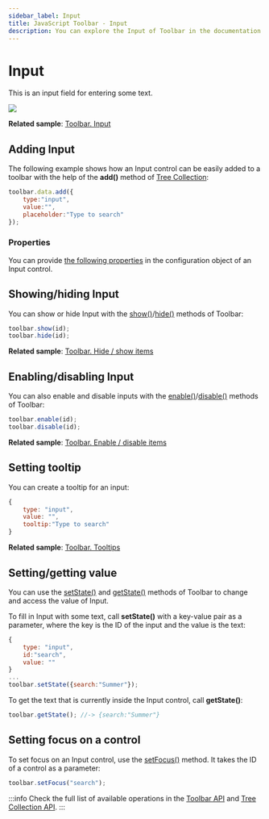 ```yaml
---
sidebar_label: Input
title: JavaScript Toolbar - Input 
description: You can explore the Input of Toolbar in the documentation of the DHTMLX JavaScript UI library. Browse developer guides and API reference, try out code examples and live demos, and download a free 30-day evaluation version of DHTMLX Suite 7.
---
```


# Input

This is an input field for entering some text.

![](../assets/toolbar/input.png)

**Related sample**: [Toolbar. Input](https://snippet.dhtmlx.com/ykd0uii1)

## Adding Input

The following example shows how an Input control can be easily added to a toolbar with the help of the **add()** method of [Tree Collection](tree_collection.md):

~~~js
toolbar.data.add({
	type:"input",
	value:"",
	placeholder:"Type to search"
});
~~~

### Properties

You can provide [the following properties](toolbar/api/api_input_properties.md) in the configuration object of an Input control.

## Showing/hiding Input

You can show or hide Input with the [show()](toolbar/api/toolbar_show_method.md)/[hide()](toolbar/api/toolbar_hide_method.md) methods of Toolbar:

~~~js
toolbar.show(id);
toolbar.hide(id);
~~~

**Related sample**: [Toolbar. Hide / show items](https://snippet.dhtmlx.com/cldp89u4)

## Enabling/disabling Input

You can also enable and disable inputs with the [enable()](toolbar/api/toolbar_enable_method.md)/[disable()](toolbar/api/toolbar_disable_method.md) methods of Toolbar:

~~~js
toolbar.enable(id);
toolbar.disable(id);
~~~

**Related sample**: [Toolbar. Enable / disable items](https://snippet.dhtmlx.com/ovblenaf)

## Setting tooltip

You can create a tooltip for an input:

~~~js
{
	type: "input",
	value: "",
	tooltip:"Type to search"
}
~~~

**Related sample**: [Toolbar. Tooltips](https://snippet.dhtmlx.com/105levtd)

## Setting/getting value

You can use the [setState()](toolbar/api/toolbar_setstate_method.md) and [getState()](toolbar/api/toolbar_getstate_method.md) methods of Toolbar to change and access the value of Input.

To fill in Input with some text, call **setState()** with a key-value pair as a parameter, where the key is the ID of the input and the value is the text:

~~~js
{
	type: "input",
	id:"search",
	value: ""
}
...
toolbar.setState({search:"Summer"});
~~~

To get the text that is currently inside the Input control, call **getState()**:

~~~js
toolbar.getState(); //-> {search:"Summer"}
~~~

## Setting focus on a control

To set focus on an Input control, use the [setFocus()](toolbar/api/toolbar_setfocus_method.md) method. It takes the ID of a control as a parameter:

~~~js
toolbar.setFocus("search");
~~~

:::info
Check the full list of available operations in the [Toolbar API](toolbar/api/api_overview.md) and [Tree Collection API](tree_collection.md).
:::
